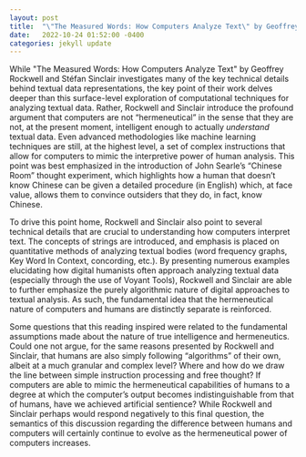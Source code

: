 ```yaml
---
layout: post
title:  "\"The Measured Words: How Computers Analyze Text\" by Geoffrey Rockwell and Stefan Sinclair"
date:   2022-10-24 01:52:00 -0400
categories: jekyll update
---
```


While "The Measured Words: How Computers Analyze Text" by Geoffrey Rockwell and Stéfan Sinclair investigates many of the key technical details behind textual data representations, the key point of their work delves deeper than this surface-level exploration of computational techniques for analyzing textual data. Rather, Rockwell and Sinclair introduce the profound argument that computers are not “hermeneutical” in the sense that they are not, at the present moment, intelligent enough to actually *understand* textual data. Even advanced methodologies like machine learning techniques are still, at the highest level, a set of complex instructions that allow for computers to mimic the interpretive power of human analysis. This point was best emphasized in the introduction of John Searle’s “Chinese Room” thought experiment, which highlights how a human that doesn’t know Chinese can be given a detailed procedure (in English) which, at face value, allows them to convince outsiders that they do, in fact, know Chinese.

To drive this point home, Rockwell and Sinclair also point to several technical details that are crucial to understanding how computers interpret text. The concepts of strings are introduced, and emphasis is placed on quantitative methods of analyzing textual bodies (word frequency graphs, Key Word In Context, concording, etc.). By presenting numerous examples elucidating how digital humanists often approach analyzing textual data (especially through the use of Voyant Tools), Rockwell and Sinclair are able to further emphasize the purely algorithmic nature of digital approaches to textual analysis. As such, the fundamental idea that the hermeneutical nature of computers and humans are distinctly separate is reinforced.

Some questions that this reading inspired were related to the fundamental assumptions made about the nature of true intelligence and hermeneutics. Could one not argue, for the same reasons presented by Rockwell and Sinclair, that humans are also simply following “algorithms” of their own, albeit at a much granular and complex level? Where and how do we draw the line between simple instruction processing and free thought? If computers are able to mimic the hermeneutical capabilities of humans to a degree at which the computer’s output becomes indistinguishable from that of humans, have we achieved artificial sentience? While Rockwell and Sinclair perhaps would respond negatively to this final question, the semantics of this discussion regarding the difference between humans and computers will certainly continue to evolve as the hermeneutical power of computers increases. 
